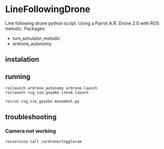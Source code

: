 # LineFollowingDrone
Line following drone python script. Using a Parrot A.R. Drone 2.0 with ROS melodic. 
Packages:
- tum_simulator_melodic
- ardrone_autonomy


## instalation

## running
    roslaunch ardrone_autonomy ardrone.launch
    roslaunch cvg_sim_gazebo itesm.launch

    rosrun cvg_sim_gazebo movement.py
## troubleshooting
### Camera not working

    rosservice call /ardrone/togglecam 